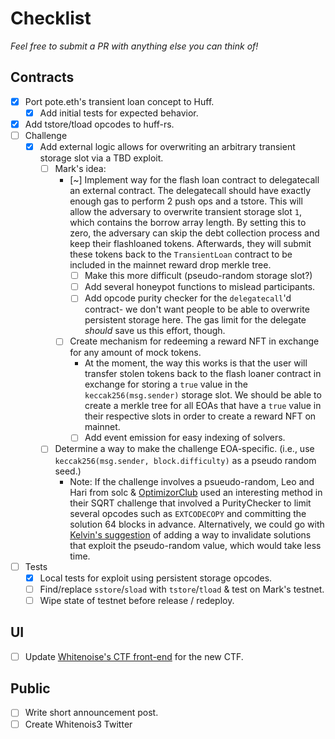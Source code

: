 # Checklist

_Feel free to submit a PR with anything else you can think of!_

## Contracts

- [x] Port pote.eth's transient loan concept to Huff.
  - [x] Add initial tests for expected behavior.
- [x] Add tstore/tload opcodes to huff-rs.
- [ ] Challenge
  - [x] Add external logic allows for overwriting an arbitrary transient storage slot via a TBD exploit.
    - [ ] Mark's idea:
      - [~] Implement way for the flash loan contract to delegatecall an external contract. The delegatecall should have
        exactly enough gas to perform 2 push ops and a tstore. This will allow the adversary to overwrite transient storage slot `1`,
        which contains the borrow array length. By setting this to zero, the adversary can skip the debt collection process and keep
        their flashloaned tokens. Afterwards, they will submit these tokens back to the `TransientLoan` contract to be included in
        the mainnet reward drop merkle tree.
        - [ ] Make this more difficult (pseudo-random storage slot?)
        - [ ] Add several honeypot functions to mislead participants.
        - [ ] Add opcode purity checker for the `delegatecall`'d contract- we don't want people to be able to overwrite
              persistent storage here. The gas limit for the delegate _should_ save us this effort, though.
      - [ ] Create mechanism for redeeming a reward NFT in exchange for any amount of mock tokens.
        - At the moment, the way this works is that the user will transfer stolen tokens back to the flash loaner
          contract in exchange for storing a `true` value in the `keccak256(msg.sender)` storage slot. We should be
          able to create a merkle tree for all EOAs that have a `true` value in their respective slots in order to create
          a reward NFT on mainnet.
        - [ ] Add event emission for easy indexing of solvers.
    - [ ] Determine a way to make the challenge EOA-specific. (i.e., use `keccak256(msg.sender, block.difficulty)` as a pseudo random seed.)
      - Note: If the challenge involves a psueudo-random, Leo and Hari from solc & [OptimizorClub](https://optimizor.club/) used an interesting
        method in their SQRT challenge that involved a PurityChecker to limit several opcodes such as `EXTCODECOPY` and committing the solution
        64 blocks in advance. Alternatively, we could go with [Kelvin's suggestion](https://twitter.com/kelvinfichter/status/1586879604148604929)
        of adding a way to invalidate solutions that exploit the pseudo-random value, which would take less time.
- [ ] Tests
  - [x] Local tests for exploit using persistent storage opcodes.
  - [ ] Find/replace `sstore`/`sload` with `tstore`/`tload` & test on Mark's testnet.
  - [ ] Wipe state of testnet before release / redeploy.

## UI

- [ ] Update [Whitenoise's CTF front-end](https://github.com/whitenois3/ctf-frontend) for the new CTF.

## Public

- [ ] Write short announcement post.
- [ ] Create Whitenois3 Twitter

